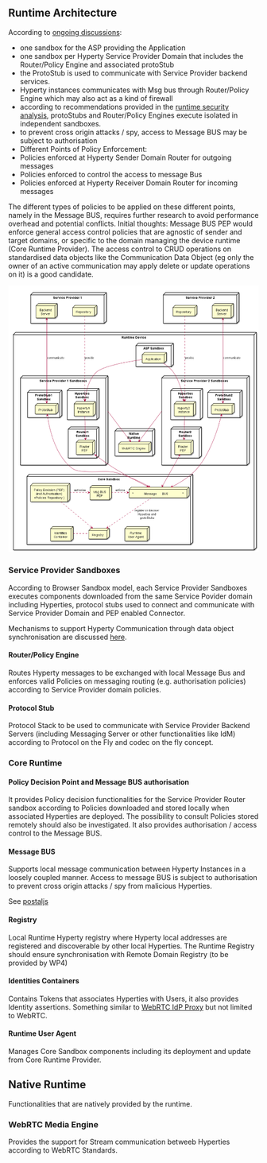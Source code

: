 ## Runtime Architecture

According to [ongoing discussions](https://github.com/reTHINK-project/core-framework/issues/41):
* one sandbox for the ASP providing the Application
* one sandbox per Hyperty Service Provider Domain that includes the Router/Policy Engine and associated protoStub
* the ProtoStub is used to communicate with Service Provider backend services.
* Hyperty instances communicates with Msg bus through Router/Policy Engine which may also act as a kind of firewall
* according to recommendations provided in the [runtime security analysis](securityanalysis.md), protoStubs and Router/Policy Engines execute isolated in independent sandboxes.
* to prevent cross origin attacks / spy, access to Message BUS may be subject to authorisation
* Different Points of Policy Enforcement:
 * Policies enforced at Hyperty Sender Domain Router for outgoing messages
 * Policies enforced to control the access to message Bus
 * Policies enforced at Hyperty Receiver Domain Router for incoming messages

 The different types of policies to be applied on these different points, namely in the Message BUS, requires further research to avoid performance overhead and potential conflicts. Initial thoughts:
 Message BUS PEP would enforce general access control policies that are agnostic of sender and target domains, or specific to the domain managing the device runtime (Core Runtime Provider). The access control to CRUD operations on standardised data objects like the Communication Data Object (eg only the owner of an active communication may apply delete or update operations on it) is a good candidate.


<!--
@startuml "Runtime_Architecture_new.png"


node "Service Provider 1" as SP1 {
	node Repository as Repo1
	node "Backend\nServer" as Msg1

	Repo1 -[hidden]left- Msg1
}


node "Service Provider 2" as SP2 {
	node Repository as Repo2
	node "Backend\nServer" as Msg2

	Repo2 -[hidden]right- Msg2
}

node "Runtime Device" as rt {

 node "ASP Sandbox" as ASPSand {
	 node "Application" as App 
	}

 SP1 -[hidden]down- App
 SP2 -[hidden]right- App

 node "Service Provider 1 Sandboxes" as SP1Sand {

 node "Hyperties\nSandbox" as H1Sand {
	 node "Hyperty1\nInstance" as H1
	 }

 node "ProtoStub1\nSandbox" as Proto1Sand {

	 node "ProtoStub" as Proto1
 }

 node "Router1\nSandbox" as PEP1Sand {
	 node "Router\nPEP" as PEP1
 }

  H1 -down-> PEP1


 }

node "Service Provider 2 Sandboxes" as SP2Sand {

 node "Hyperties\nSandbox" as H2Sand {
	 node "Hyperty2\nInstance" as H2
	 }

 node "Router2\nSandbox" as PEP2Sand {
	 node "Router\nPEP" as PEP2
	 }

 node "ProtoStub2\nSandbox" as Proto2Sand {

  node "ProtoStub" as Proto2
  }


  H2 -down-> PEP2

 }

 App -down-> H1

 App -down-> H2


Repo1 ..down-> H1: provide

Repo2 ..down-> H2: provide

Msg1 <-down-> Proto1 : communicate

Msg2 <-down-> Proto2 : communicate

node "Core Sandbox" as core {

 node "*            Message      BUS                *" as Bus 

 node "Msg BUS\nPEP" as BusPEP

 node "Registry" as Reg

 node "Identities\nContainer" as ID

 node "Policy Decision (PDP)\n(incl Authorisation)\n+Policies Repository )" as PDP

 node "Runtime\nUser Agent" as RunUA

 RunUA -[hidden]left- Reg
 }


node "Native\nRuntime" as native {
node "WebRTC Engine" as WRTC
	
}

 Bus <-up-> Proto1

 Bus <-up-> Proto2

 BusPEP ..right-> Bus : enforce

 PDP ..right-> BusPEP : authorise

 PDP .down-> Reg

 PEP1 <-down-> Bus

 PEP2 <-down-> Bus

 Reg .left. ID

 Reg <-up. Bus: register or discover\nHyperties and\n protoStubs

 WRTC <-up- SP1Sand

 WRTC <-up- SP2Sand
 	}

@enduml
-->

![Runtime Architecture](Runtime_Architecture_new.png)

### Service Provider Sandboxes

According to Browser Sandbox model, each Service Provider Sandboxes executes components downloaded from the same Service Povider domain including Hyperties, protocol stubs used to connect and communicate with Service Provider Domain and PEP enabled Connector. 

Mechanisms to support Hyperty Communication through data object synchronisation are discussed [here](data-synch-model.md).

#### Router/Policy Engine

Routes Hyperty messages to be exchanged with local Message Bus and enforces valid Policies on messaging routing (e.g. authorisation policies) according to Service Provider domain policies. 

#### Protocol Stub

Protocol Stack to be used to communicate with Service Provider Backend Servers (including Messaging Server or other functionalities like IdM) according to Protocol on the Fly and codec on the fly concept.

### Core Runtime

#### Policy Decision Point and Message BUS authorisation

It provides Policy decision functionalities for the Service Provider Router sandbox according to Policies downloaded and stored locally when associated Hyperties are deployed. The possibility to consult Policies stored remotely should also be investigated. It also provides authorisation / access control to the Message BUS.

#### Message BUS

Supports local message communication between Hyperty Instances in a loosely coupled manner. Access to message BUS is subject to authorisation to prevent cross origin attacks / spy from malicious Hyperties.

See [postaljs](https://github.com/postaljs/postal.js)

#### Registry

Local Runtime Hyperty registry where Hyperty local addresses are registered and discoverable by other local Hyperties. The Runtime Registry should ensure synchronisation with Remote Domain Registry (to be provided by WP4)

#### Identities Containers

Contains Tokens that associates Hyperties with Users, it also provides Identity assertions. Something similar to [WebRTC IdP Proxy](http://w3c.github.io/webrtc-pc/#identity) but not limited to WebRTC.

#### Runtime User Agent

Manages Core Sandbox components including its deployment and update from Core Runtime Provider.

## Native Runtime

Functionalities that are natively provided by the runtime.

### WebRTC Media Engine

Provides the support for Stream communication betweeb Hyperties according to WebRTC Standards.



